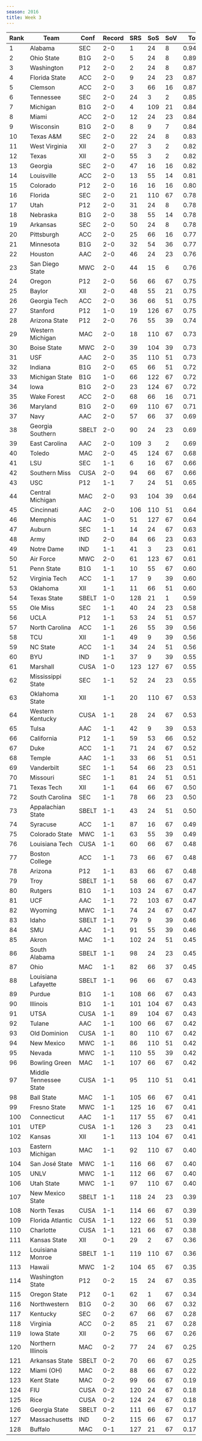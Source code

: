 ```yaml
---
season: 2016
title: Week 3
---
```

<table class="display"><thead><tr><th>Rank</th><th>Team</th><th>Conf</th><th>Record</th><th>SRS</th><th>SoS</th><th>SoV</th><th>Total</th></tr></thead><tbody>
<tr><td>1</td><td>Alabama</td><td>SEC</td><td>2-0</td><td>1</td><td>24</td><td>8</td><td>0.94688</td></tr>
<tr><td>2</td><td>Ohio State</td><td>B1G</td><td>2-0</td><td>5</td><td>24</td><td>8</td><td>0.89094</td></tr>
<tr><td>3</td><td>Washington</td><td>P12</td><td>2-0</td><td>2</td><td>24</td><td>8</td><td>0.87631</td></tr>
<tr><td>4</td><td>Florida State</td><td>ACC</td><td>2-0</td><td>9</td><td>24</td><td>23</td><td>0.87116</td></tr>
<tr><td>5</td><td>Clemson</td><td>ACC</td><td>2-0</td><td>3</td><td>66</td><td>16</td><td>0.87002</td></tr>
<tr><td>6</td><td>Tennessee</td><td>SEC</td><td>2-0</td><td>24</td><td>3</td><td>2</td><td>0.85040</td></tr>
<tr><td>7</td><td>Michigan</td><td>B1G</td><td>2-0</td><td>4</td><td>109</td><td>21</td><td>0.84672</td></tr>
<tr><td>8</td><td>Miami</td><td>ACC</td><td>2-0</td><td>12</td><td>24</td><td>23</td><td>0.84303</td></tr>
<tr><td>9</td><td>Wisconsin</td><td>B1G</td><td>2-0</td><td>8</td><td>9</td><td>7</td><td>0.84289</td></tr>
<tr><td>10</td><td>Texas A&M</td><td>SEC</td><td>2-0</td><td>22</td><td>24</td><td>8</td><td>0.83091</td></tr>
<tr><td>11</td><td>West Virginia</td><td>XII</td><td>2-0</td><td>27</td><td>3</td><td>2</td><td>0.82306</td></tr>
<tr><td>12</td><td>Texas</td><td>XII</td><td>2-0</td><td>55</td><td>3</td><td>2</td><td>0.82085</td></tr>
<tr><td>13</td><td>Georgia</td><td>SEC</td><td>2-0</td><td>47</td><td>16</td><td>16</td><td>0.82041</td></tr>
<tr><td>14</td><td>Louisville</td><td>ACC</td><td>2-0</td><td>13</td><td>55</td><td>14</td><td>0.81706</td></tr>
<tr><td>15</td><td>Colorado</td><td>P12</td><td>2-0</td><td>16</td><td>16</td><td>16</td><td>0.80691</td></tr>
<tr><td>16</td><td>Florida</td><td>SEC</td><td>2-0</td><td>21</td><td>110</td><td>67</td><td>0.78968</td></tr>
<tr><td>17</td><td>Utah</td><td>P12</td><td>2-0</td><td>31</td><td>24</td><td>8</td><td>0.78490</td></tr>
<tr><td>18</td><td>Nebraska</td><td>B1G</td><td>2-0</td><td>38</td><td>55</td><td>14</td><td>0.78299</td></tr>
<tr><td>19</td><td>Arkansas</td><td>SEC</td><td>2-0</td><td>50</td><td>24</td><td>8</td><td>0.78082</td></tr>
<tr><td>20</td><td>Pittsburgh</td><td>ACC</td><td>2-0</td><td>25</td><td>66</td><td>16</td><td>0.77923</td></tr>
<tr><td>21</td><td>Minnesota</td><td>B1G</td><td>2-0</td><td>32</td><td>54</td><td>36</td><td>0.77077</td></tr>
<tr><td>22</td><td>Houston</td><td>AAC</td><td>2-0</td><td>46</td><td>24</td><td>23</td><td>0.76769</td></tr>
<tr><td>23</td><td>San Diego State</td><td>MWC</td><td>2-0</td><td>44</td><td>15</td><td>6</td><td>0.76378</td></tr>
<tr><td>24</td><td>Oregon</td><td>P12</td><td>2-0</td><td>56</td><td>66</td><td>67</td><td>0.75984</td></tr>
<tr><td>25</td><td>Baylor</td><td>XII</td><td>2-0</td><td>48</td><td>55</td><td>21</td><td>0.75962</td></tr>
<tr><td>26</td><td>Georgia Tech</td><td>ACC</td><td>2-0</td><td>36</td><td>66</td><td>51</td><td>0.75571</td></tr>
<tr><td>27</td><td>Stanford</td><td>P12</td><td>1-0</td><td>19</td><td>126</td><td>67</td><td>0.75144</td></tr>
<tr><td>28</td><td>Arizona State</td><td>P12</td><td>2-0</td><td>76</td><td>55</td><td>39</td><td>0.74555</td></tr>
<tr><td>29</td><td>Western Michigan</td><td>MAC</td><td>2-0</td><td>18</td><td>110</td><td>67</td><td>0.73669</td></tr>
<tr><td>30</td><td>Boise State</td><td>MWC</td><td>2-0</td><td>39</td><td>104</td><td>39</td><td>0.73642</td></tr>
<tr><td>31</td><td>USF</td><td>AAC</td><td>2-0</td><td>35</td><td>110</td><td>51</td><td>0.73104</td></tr>
<tr><td>32</td><td>Indiana</td><td>B1G</td><td>2-0</td><td>65</td><td>66</td><td>51</td><td>0.72573</td></tr>
<tr><td>33</td><td>Michigan State</td><td>B1G</td><td>1-0</td><td>66</td><td>122</td><td>67</td><td>0.72445</td></tr>
<tr><td>34</td><td>Iowa</td><td>B1G</td><td>2-0</td><td>23</td><td>124</td><td>67</td><td>0.72234</td></tr>
<tr><td>35</td><td>Wake Forest</td><td>ACC</td><td>2-0</td><td>68</td><td>66</td><td>16</td><td>0.71579</td></tr>
<tr><td>36</td><td>Maryland</td><td>B1G</td><td>2-0</td><td>69</td><td>110</td><td>67</td><td>0.71179</td></tr>
<tr><td>37</td><td>Navy</td><td>AAC</td><td>2-0</td><td>57</td><td>66</td><td>37</td><td>0.69602</td></tr>
<tr><td>38</td><td>Georgia Southern</td><td>SBELT</td><td>2-0</td><td>90</td><td>24</td><td>23</td><td>0.69404</td></tr>
<tr><td>39</td><td>East Carolina</td><td>AAC</td><td>2-0</td><td>109</td><td>3</td><td>2</td><td>0.69284</td></tr>
<tr><td>40</td><td>Toledo</td><td>MAC</td><td>2-0</td><td>45</td><td>124</td><td>67</td><td>0.68521</td></tr>
<tr><td>41</td><td>LSU</td><td>SEC</td><td>1-1</td><td>6</td><td>16</td><td>67</td><td>0.66992</td></tr>
<tr><td>42</td><td>Southern Miss</td><td>CUSA</td><td>2-0</td><td>94</td><td>66</td><td>67</td><td>0.66864</td></tr>
<tr><td>43</td><td>USC</td><td>P12</td><td>1-1</td><td>7</td><td>24</td><td>51</td><td>0.65786</td></tr>
<tr><td>44</td><td>Central Michigan</td><td>MAC</td><td>2-0</td><td>93</td><td>104</td><td>39</td><td>0.64913</td></tr>
<tr><td>45</td><td>Cincinnati</td><td>AAC</td><td>2-0</td><td>106</td><td>110</td><td>51</td><td>0.64820</td></tr>
<tr><td>46</td><td>Memphis</td><td>AAC</td><td>1-0</td><td>51</td><td>127</td><td>67</td><td>0.64458</td></tr>
<tr><td>47</td><td>Auburn</td><td>SEC</td><td>1-1</td><td>14</td><td>24</td><td>67</td><td>0.63471</td></tr>
<tr><td>48</td><td>Army</td><td>IND</td><td>2-0</td><td>84</td><td>66</td><td>23</td><td>0.63273</td></tr>
<tr><td>49</td><td>Notre Dame</td><td>IND</td><td>1-1</td><td>41</td><td>3</td><td>23</td><td>0.61083</td></tr>
<tr><td>50</td><td>Air Force</td><td>MWC</td><td>2-0</td><td>61</td><td>123</td><td>67</td><td>0.61074</td></tr>
<tr><td>51</td><td>Penn State</td><td>B1G</td><td>1-1</td><td>10</td><td>55</td><td>67</td><td>0.60819</td></tr>
<tr><td>52</td><td>Virginia Tech</td><td>ACC</td><td>1-1</td><td>17</td><td>9</td><td>39</td><td>0.60599</td></tr>
<tr><td>53</td><td>Oklahoma</td><td>XII</td><td>1-1</td><td>11</td><td>66</td><td>51</td><td>0.60180</td></tr>
<tr><td>54</td><td>Texas State</td><td>SBELT</td><td>1-0</td><td>128</td><td>21</td><td>1</td><td>0.59912</td></tr>
<tr><td>55</td><td>Ole Miss</td><td>SEC</td><td>1-1</td><td>40</td><td>24</td><td>23</td><td>0.58350</td></tr>
<tr><td>56</td><td>UCLA</td><td>P12</td><td>1-1</td><td>53</td><td>24</td><td>51</td><td>0.57385</td></tr>
<tr><td>57</td><td>North Carolina</td><td>ACC</td><td>1-1</td><td>26</td><td>55</td><td>39</td><td>0.56898</td></tr>
<tr><td>58</td><td>TCU</td><td>XII</td><td>1-1</td><td>49</td><td>9</td><td>39</td><td>0.56528</td></tr>
<tr><td>59</td><td>NC State</td><td>ACC</td><td>1-1</td><td>34</td><td>24</td><td>51</td><td>0.56000</td></tr>
<tr><td>60</td><td>BYU</td><td>IND</td><td>1-1</td><td>37</td><td>9</td><td>39</td><td>0.55665</td></tr>
<tr><td>61</td><td>Marshall</td><td>CUSA</td><td>1-0</td><td>123</td><td>127</td><td>67</td><td>0.55455</td></tr>
<tr><td>62</td><td>Mississippi State</td><td>SEC</td><td>1-1</td><td>52</td><td>24</td><td>23</td><td>0.55153</td></tr>
<tr><td>63</td><td>Oklahoma State</td><td>XII</td><td>1-1</td><td>20</td><td>110</td><td>67</td><td>0.53805</td></tr>
<tr><td>64</td><td>Western Kentucky</td><td>CUSA</td><td>1-1</td><td>28</td><td>24</td><td>67</td><td>0.53469</td></tr>
<tr><td>65</td><td>Tulsa</td><td>AAC</td><td>1-1</td><td>42</td><td>9</td><td>39</td><td>0.53271</td></tr>
<tr><td>66</td><td>California</td><td>P12</td><td>1-1</td><td>59</td><td>53</td><td>66</td><td>0.52945</td></tr>
<tr><td>67</td><td>Duke</td><td>ACC</td><td>1-1</td><td>71</td><td>24</td><td>67</td><td>0.52099</td></tr>
<tr><td>68</td><td>Temple</td><td>AAC</td><td>1-1</td><td>33</td><td>66</td><td>51</td><td>0.51875</td></tr>
<tr><td>69</td><td>Vanderbilt</td><td>SEC</td><td>1-1</td><td>54</td><td>66</td><td>23</td><td>0.51733</td></tr>
<tr><td>70</td><td>Missouri</td><td>SEC</td><td>1-1</td><td>81</td><td>24</td><td>51</td><td>0.51471</td></tr>
<tr><td>71</td><td>Texas Tech</td><td>XII</td><td>1-1</td><td>64</td><td>66</td><td>67</td><td>0.50917</td></tr>
<tr><td>72</td><td>South Carolina</td><td>SEC</td><td>1-1</td><td>78</td><td>66</td><td>23</td><td>0.50882</td></tr>
<tr><td>73</td><td>Appalachian State</td><td>SBELT</td><td>1-1</td><td>43</td><td>24</td><td>51</td><td>0.50736</td></tr>
<tr><td>74</td><td>Syracuse</td><td>ACC</td><td>1-1</td><td>87</td><td>16</td><td>67</td><td>0.49248</td></tr>
<tr><td>75</td><td>Colorado State</td><td>MWC</td><td>1-1</td><td>63</td><td>55</td><td>39</td><td>0.49015</td></tr>
<tr><td>76</td><td>Louisiana Tech</td><td>CUSA</td><td>1-1</td><td>60</td><td>66</td><td>67</td><td>0.48765</td></tr>
<tr><td>77</td><td>Boston College</td><td>ACC</td><td>1-1</td><td>73</td><td>66</td><td>67</td><td>0.48592</td></tr>
<tr><td>78</td><td>Arizona</td><td>P12</td><td>1-1</td><td>83</td><td>66</td><td>67</td><td>0.48577</td></tr>
<tr><td>79</td><td>Troy</td><td>SBELT</td><td>1-1</td><td>58</td><td>66</td><td>67</td><td>0.47848</td></tr>
<tr><td>80</td><td>Rutgers</td><td>B1G</td><td>1-1</td><td>103</td><td>24</td><td>67</td><td>0.47846</td></tr>
<tr><td>81</td><td>UCF</td><td>AAC</td><td>1-1</td><td>72</td><td>103</td><td>67</td><td>0.47354</td></tr>
<tr><td>82</td><td>Wyoming</td><td>MWC</td><td>1-1</td><td>74</td><td>24</td><td>67</td><td>0.47262</td></tr>
<tr><td>83</td><td>Idaho</td><td>SBELT</td><td>1-1</td><td>79</td><td>9</td><td>39</td><td>0.46948</td></tr>
<tr><td>84</td><td>SMU</td><td>AAC</td><td>1-1</td><td>91</td><td>55</td><td>39</td><td>0.46272</td></tr>
<tr><td>85</td><td>Akron</td><td>MAC</td><td>1-1</td><td>102</td><td>24</td><td>51</td><td>0.45646</td></tr>
<tr><td>86</td><td>South Alabama</td><td>SBELT</td><td>1-1</td><td>98</td><td>24</td><td>23</td><td>0.45216</td></tr>
<tr><td>87</td><td>Ohio</td><td>MAC</td><td>1-1</td><td>82</td><td>66</td><td>37</td><td>0.45084</td></tr>
<tr><td>88</td><td>Louisiana Lafayette</td><td>SBELT</td><td>1-1</td><td>96</td><td>66</td><td>67</td><td>0.43768</td></tr>
<tr><td>89</td><td>Purdue</td><td>B1G</td><td>1-1</td><td>108</td><td>66</td><td>67</td><td>0.43698</td></tr>
<tr><td>90</td><td>Illinois</td><td>B1G</td><td>1-1</td><td>101</td><td>104</td><td>67</td><td>0.43654</td></tr>
<tr><td>91</td><td>UTSA</td><td>CUSA</td><td>1-1</td><td>89</td><td>104</td><td>67</td><td>0.43150</td></tr>
<tr><td>92</td><td>Tulane</td><td>AAC</td><td>1-1</td><td>100</td><td>66</td><td>67</td><td>0.42751</td></tr>
<tr><td>93</td><td>Old Dominion</td><td>CUSA</td><td>1-1</td><td>80</td><td>110</td><td>67</td><td>0.42524</td></tr>
<tr><td>94</td><td>New Mexico</td><td>MWC</td><td>1-1</td><td>86</td><td>110</td><td>51</td><td>0.42498</td></tr>
<tr><td>95</td><td>Nevada</td><td>MWC</td><td>1-1</td><td>110</td><td>55</td><td>39</td><td>0.42446</td></tr>
<tr><td>96</td><td>Bowling Green</td><td>MAC</td><td>1-1</td><td>107</td><td>66</td><td>67</td><td>0.42046</td></tr>
<tr><td>97</td><td>Middle Tennessee State</td><td>CUSA</td><td>1-1</td><td>95</td><td>110</td><td>51</td><td>0.41973</td></tr>
<tr><td>98</td><td>Ball State</td><td>MAC</td><td>1-1</td><td>105</td><td>66</td><td>67</td><td>0.41881</td></tr>
<tr><td>99</td><td>Fresno State</td><td>MWC</td><td>1-1</td><td>125</td><td>16</td><td>67</td><td>0.41718</td></tr>
<tr><td>100</td><td>Connecticut</td><td>AAC</td><td>1-1</td><td>117</td><td>55</td><td>67</td><td>0.41473</td></tr>
<tr><td>101</td><td>UTEP</td><td>CUSA</td><td>1-1</td><td>126</td><td>3</td><td>23</td><td>0.41174</td></tr>
<tr><td>102</td><td>Kansas</td><td>XII</td><td>1-1</td><td>113</td><td>104</td><td>67</td><td>0.41042</td></tr>
<tr><td>103</td><td>Eastern Michigan</td><td>MAC</td><td>1-1</td><td>92</td><td>110</td><td>67</td><td>0.40759</td></tr>
<tr><td>104</td><td>San José State</td><td>MWC</td><td>1-1</td><td>116</td><td>66</td><td>67</td><td>0.40683</td></tr>
<tr><td>105</td><td>UNLV</td><td>MWC</td><td>1-1</td><td>112</td><td>66</td><td>67</td><td>0.40611</td></tr>
<tr><td>106</td><td>Utah State</td><td>MWC</td><td>1-1</td><td>97</td><td>110</td><td>67</td><td>0.40490</td></tr>
<tr><td>107</td><td>New Mexico State</td><td>SBELT</td><td>1-1</td><td>118</td><td>24</td><td>23</td><td>0.39799</td></tr>
<tr><td>108</td><td>North Texas</td><td>CUSA</td><td>1-1</td><td>114</td><td>66</td><td>67</td><td>0.39737</td></tr>
<tr><td>109</td><td>Florida Atlantic</td><td>CUSA</td><td>1-1</td><td>122</td><td>66</td><td>51</td><td>0.39306</td></tr>
<tr><td>110</td><td>Charlotte</td><td>CUSA</td><td>1-1</td><td>121</td><td>66</td><td>67</td><td>0.38237</td></tr>
<tr><td>111</td><td>Kansas State</td><td>XII</td><td>0-1</td><td>29</td><td>2</td><td>67</td><td>0.36161</td></tr>
<tr><td>112</td><td>Louisiana Monroe</td><td>SBELT</td><td>1-1</td><td>119</td><td>110</td><td>67</td><td>0.36089</td></tr>
<tr><td>113</td><td>Hawaii</td><td>MWC</td><td>1-2</td><td>104</td><td>65</td><td>67</td><td>0.35461</td></tr>
<tr><td>114</td><td>Washington State</td><td>P12</td><td>0-2</td><td>15</td><td>24</td><td>67</td><td>0.35048</td></tr>
<tr><td>115</td><td>Oregon State</td><td>P12</td><td>0-1</td><td>62</td><td>1</td><td>67</td><td>0.34751</td></tr>
<tr><td>116</td><td>Northwestern</td><td>B1G</td><td>0-2</td><td>30</td><td>66</td><td>67</td><td>0.32042</td></tr>
<tr><td>117</td><td>Kentucky</td><td>SEC</td><td>0-2</td><td>67</td><td>66</td><td>67</td><td>0.28781</td></tr>
<tr><td>118</td><td>Virginia</td><td>ACC</td><td>0-2</td><td>85</td><td>21</td><td>67</td><td>0.28448</td></tr>
<tr><td>119</td><td>Iowa State</td><td>XII</td><td>0-2</td><td>75</td><td>66</td><td>67</td><td>0.26321</td></tr>
<tr><td>120</td><td>Northern Illinois</td><td>MAC</td><td>0-2</td><td>77</td><td>24</td><td>67</td><td>0.25743</td></tr>
<tr><td>121</td><td>Arkansas State</td><td>SBELT</td><td>0-2</td><td>70</td><td>66</td><td>67</td><td>0.25474</td></tr>
<tr><td>122</td><td>Miami (OH)</td><td>MAC</td><td>0-2</td><td>88</td><td>66</td><td>67</td><td>0.22191</td></tr>
<tr><td>123</td><td>Kent State</td><td>MAC</td><td>0-2</td><td>99</td><td>66</td><td>67</td><td>0.19454</td></tr>
<tr><td>124</td><td>FIU</td><td>CUSA</td><td>0-2</td><td>120</td><td>24</td><td>67</td><td>0.18480</td></tr>
<tr><td>125</td><td>Rice</td><td>CUSA</td><td>0-2</td><td>124</td><td>24</td><td>67</td><td>0.18410</td></tr>
<tr><td>126</td><td>Georgia State</td><td>SBELT</td><td>0-2</td><td>111</td><td>66</td><td>67</td><td>0.17577</td></tr>
<tr><td>127</td><td>Massachusetts</td><td>IND</td><td>0-2</td><td>115</td><td>66</td><td>67</td><td>0.17263</td></tr>
<tr><td>128</td><td>Buffalo</td><td>MAC</td><td>0-1</td><td>127</td><td>21</td><td>67</td><td>0.17083</td></tr>
</tbody></table>
